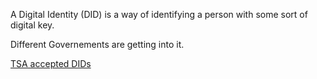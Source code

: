 
A Digital Identity (DID) is a way of identifying a person with some sort of digital key.

Different Governements are getting into it.

[TSA accepted DIDs](https://www.tsa.gov/digital-id)
